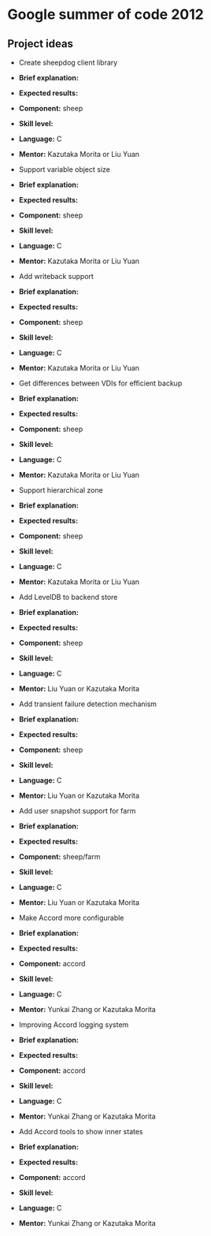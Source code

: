 # Google summer of code 2012

## Project ideas
 *  Create sheepdog client library
  * **Brief explanation:**
  * **Expected results:**
  * **Component:** sheep
  * **Skill level:**
  * **Language:** C
  * **Mentor:** Kazutaka Morita or Liu Yuan

 * Support variable object size
  * **Brief explanation:**
  * **Expected results:**
  * **Component:** sheep
  * **Skill level:**
  * **Language:** C
  * **Mentor:** Kazutaka Morita or Liu Yuan

 * Add writeback support
  * **Brief explanation:**
  * **Expected results:**
  * **Component:** sheep
  * **Skill level:**
  * **Language:** C
  * **Mentor:** Kazutaka Morita or Liu Yuan

 * Get differences between VDIs for efficient backup
  * **Brief explanation:**
  * **Expected results:**
  * **Component:** sheep
  * **Skill level:**
  * **Language:** C
  * **Mentor:** Kazutaka Morita or Liu Yuan

 * Support hierarchical zone
  * **Brief explanation:**
  * **Expected results:**
  * **Component:** sheep
  * **Skill level:**
  * **Language:** C
  * **Mentor:** Kazutaka Morita or Liu Yuan

 * Add LevelDB to backend store
  * **Brief explanation:**
  * **Expected results:**
  * **Component:** sheep
  * **Skill level:**
  * **Language:** C
  * **Mentor:** Liu Yuan or Kazutaka Morita

 * Add transient failure detection mechanism
  * **Brief explanation:**
  * **Expected results:**
  * **Component:** sheep
  * **Skill level:**
  * **Language:** C
  * **Mentor:** Liu Yuan or Kazutaka Morita

 * Add user snapshot support for farm
  * **Brief explanation:**
  * **Expected results:**
  * **Component:** sheep/farm
  * **Skill level:**
  * **Language:** C
  * **Mentor:** Liu Yuan or Kazutaka Morita

 * Make Accord more configurable
  * **Brief explanation:**
  * **Expected results:**
  * **Component:** accord
  * **Skill level:**
  * **Language:** C
  * **Mentor:** Yunkai Zhang or Kazutaka Morita

 * Improving Accord logging system
  * **Brief explanation:**
  * **Expected results:**
  * **Component:** accord
  * **Skill level:**
  * **Language:** C
  * **Mentor:** Yunkai Zhang or Kazutaka Morita

 * Add Accord tools to show inner states
  * **Brief explanation:**
  * **Expected results:**
  * **Component:** accord
  * **Skill level:**
  * **Language:** C
  * **Mentor:** Yunkai Zhang or Kazutaka Morita
